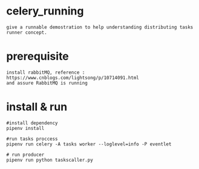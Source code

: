 # celery_running 

    give a runnable demostration to help understanding distributing tasks runner concept.

# prerequisite

    install rabbitMQ, reference : https://www.cnblogs.com/lightsong/p/10714091.html
    and assure RabbitMQ is running

# install & run
    #install dependency
    pipenv install

    #run tasks proccess
    pipenv run celery -A tasks worker --loglevel=info -P eventlet

    # run producer
    pipenv run python taskscaller.py



